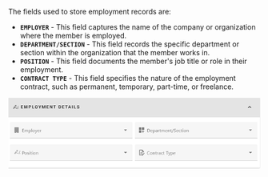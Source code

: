  The fields used to store employment records are:  
- **`EMPLOYER`** - This field captures the name of the company or organization where the member is employed.  
- **`DEPARTMENT/SECTION`** - This field records the specific department or section within the organization that the member works in.  
- **`POSITION`** - This field documents the member's job title or role in their employment.  
- **`CONTRACT TYPE`** - This field specifies the nature of the employment contract, such as permanent, temporary, part-time, or freelance.  

![Employment Fields](static/images/1.3_Employment_Fields.png ":size=400") 